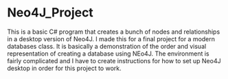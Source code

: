 # Neo4J_Project
This is a basic C# program that creates a bunch of nodes and relationships in a desktop version of Neo4J.
I made this for a final project for a modern databases class. It is basically a demonstration of the order and visual representation of creating a database using NEo4J.
The environment is fairly complicated and I have to create instructions for how to set up Neo4J desktop in order for this project to work.
